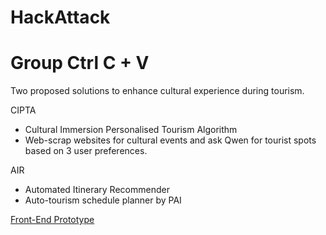 # HackAttack
# Group Ctrl C + V
Two proposed solutions to enhance cultural experience during tourism.

CIPTA  
- Cultural Immersion Personalised Tourism Algorithm  
- Web-scrap websites for cultural events and ask Qwen for tourist spots based on 3 user preferences.

AIR     
- Automated Itinerary Recommender  
- Auto-tourism schedule planner by PAI

[Front-End Prototype](https://www.figma.com/design/aFGM0Y8sJypA9wMb7Ylh9T/HA?node-id=0-1&t=3q6H4RWvbebBLSiT-1)
